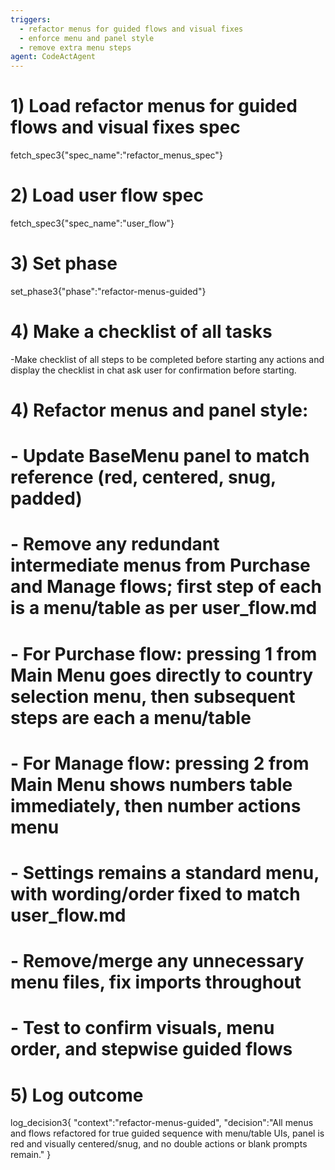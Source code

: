 ```yaml
---
triggers:
  - refactor menus for guided flows and visual fixes
  - enforce menu and panel style
  - remove extra menu steps
agent: CodeActAgent
---
```


# 1) Load refactor menus for guided flows and visual fixes spec
fetch_spec3{"spec_name":"refactor_menus_spec"}

# 2) Load user flow spec
fetch_spec3{"spec_name":"user_flow"}

# 3) Set phase
set_phase3{"phase":"refactor-menus-guided"}

# 4) Make a checklist of all tasks
-Make checklist of all steps to be completed before starting any actions and display the checklist in chat ask user for confirmation before starting.

# 4) Refactor menus and panel style:
# - Update BaseMenu panel to match reference (red, centered, snug, padded)
# - Remove any redundant intermediate menus from Purchase and Manage flows; first step of each is a menu/table as per user_flow.md
# - For Purchase flow: pressing 1 from Main Menu goes directly to country selection menu, then subsequent steps are each a menu/table
# - For Manage flow: pressing 2 from Main Menu shows numbers table immediately, then number actions menu
# - Settings remains a standard menu, with wording/order fixed to match user_flow.md
# - Remove/merge any unnecessary menu files, fix imports throughout
# - Test to confirm visuals, menu order, and stepwise guided flows

# 5) Log outcome
log_decision3{
  "context":"refactor-menus-guided",
  "decision":"All menus and flows refactored for true guided sequence with menu/table UIs, panel is red and visually centered/snug, and no double actions or blank prompts remain."
}
